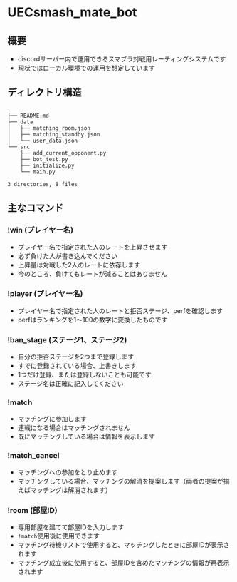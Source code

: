 # UECsmash_mate_bot
## 概要
- discordサーバー内で運用できるスマブラ対戦用レーティングシステムです
- 現状ではローカル環境での運用を想定しています
## ディレクトリ構造
```
.
├── README.md
├── data
│   ├── matching_room.json
│   ├── matching_standby.json
│   └── user_data.json
└── src
    ├── add_current_opponent.py
    ├── bot_test.py
    ├── initialize.py
    └── main.py

3 directories, 8 files
```
## 主なコマンド
### !win (プレイヤー名)
- プレイヤー名で指定された人のレートを上昇させます
- 必ず負けた人が書き込んでください
- 上昇量は対戦した2人のレートに依存します
- 今のところ、負けてもレートが減ることはありません
### !player (プレイヤー名)
- プレイヤー名で指定された人のレートと拒否ステージ、perfを確認します
- perfはランキングを1〜100の数字に変換したものです
### !ban_stage (ステージ1、ステージ2)
- 自分の拒否ステージを2つまで登録します
- すでに登録されている場合、上書きします
- 1つだけ登録、または登録しないことも可能です
- ステージ名は正確に記入してください
### !match
- マッチングに参加します
- 連戦になる場合はマッチングされません
- 既にマッチングしている場合は情報を表示します
### !match_cancel
- マッチングへの参加をとり止めます
- マッチングしている場合、マッチングの解消を提案します（両者の提案が揃えばマッチングは解消されます）
### !room (部屋ID)
- 専用部屋を建てて部屋IDを入力します
- `!match`使用後に使用できます
- マッチング待機リストで使用すると、マッチングしたときに部屋IDが表示されます
- マッチング成立後に使用すると、部屋IDを含めたマッチングの情報が再表示されます
